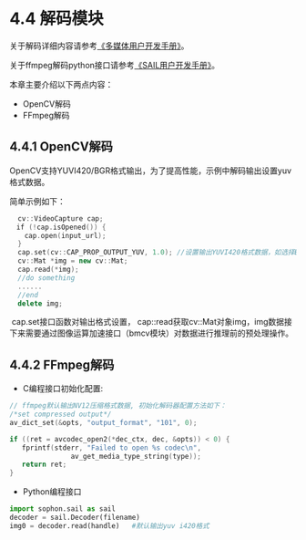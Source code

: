 # 4.4 解码模块

关于解码详细内容请参考[《多媒体用户开发手册》](https://doc.sophgo.com/docs/3.0.0/docs\_latest\_release/multimedia\_guide/html/index.html)。

关于ffmpeg解码python接口请参考[《SAIL用户开发手册》](https://doc.sophgo.com/docs/3.0.0/docs\_latest\_release/sophon-inference/html/index.html)。

本章主要介绍以下两点内容：

* OpenCV解码
* FFmpeg解码

## 4.4.1 OpenCV解码

OpenCV支持YUVI420/BGR格式输出，为了提高性能，示例中解码输出设置yuv格式数据。

简单示例如下：

```cpp
  cv::VideoCapture cap;
　if (!cap.isOpened()) {
　  cap.open(input_url);
  }
  cap.set(cv::CAP_PROP_OUTPUT_YUV, 1.0); //设置输出YUVI420格式数据，如选择BGR输出则注释掉此行代码
  cv::Mat *img = new cv::Mat;
  cap.read(*img);
  //do something
  ......
  //end
  delete img;
```

​ cap.set接口函数对输出格式设置， cap::read获取cv::Mat对象img，img数据接下来需要通过图像运算加速接口（bmcv模块）对数据进行推理前的预处理操作。

## 4.4.2 FFmpeg解码

* C编程接口初始化配置:

```cpp
// ffmpeg默认输出NV12压缩格式数据, 初始化解码器配置方法如下：
/*set compressed output*/
av_dict_set(&opts, "output_format", "101", 0);

if ((ret = avcodec_open2(*dec_ctx, dec, &opts)) < 0) {
   fprintf(stderr, "Failed to open %s codec\n",
               av_get_media_type_string(type));
   return ret;
}
```

* Python编程接口

```python
import sophon.sail as sail
decoder = sail.Decoder(filename)
img0 = decoder.read(handle)   #默认输出yuv i420格式
```

